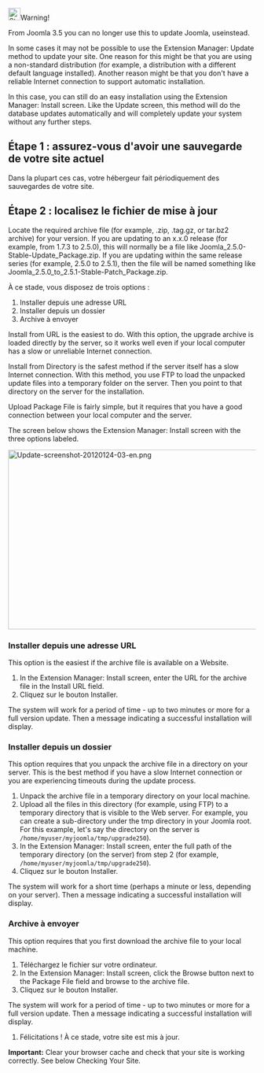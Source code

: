 <!-- Filename: J3.x:Updating_Joomla_(Install_Method) / Display title: Mise à jour de Joomla! (méthode d'installation) -->

<img
src="https://docs.joomla.org/images/thumb/4/41/Stop_hand_nuvola.svg.png/25px-Stop_hand_nuvola.svg.png"
decoding="async"
srcset="https://docs.joomla.org/images/thumb/4/41/Stop_hand_nuvola.svg.png/38px-Stop_hand_nuvola.svg.png 1.5x, https://docs.joomla.org/images/4/41/Stop_hand_nuvola.svg.png 2x"
data-file-width="40" data-file-height="40" width="25" height="25"
alt="Stop hand nuvola.svg.png" />Warning!

From Joomla 3.5 you can no longer use this to update Joomla, useinstead.

In some cases it may not be possible to use the Extension Manager:
Update method to update your site. One reason for this might be that you
are using a non-standard distribution (for example, a distribution with
a different default language installed). Another reason might be that
you don't have a reliable Internet connection to support automatic
installation.

In this case, you can still do an easy installation using the Extension
Manager: Install screen. Like the Update screen, this method will do the
database updates automatically and will completely update your system
without any further steps.

## Étape 1 : assurez-vous d'avoir une sauvegarde de votre site actuel

Dans la plupart ces cas, votre hébergeur fait périodiquement des
sauvegardes de votre site.

## Étape 2 : localisez le fichier de mise à jour

Locate the required archive file (for example, .zip, .tag.gz, or tar.bz2
archive) for your version. If you are updating to an x.x.0 release (for
example, from 1.7.3 to 2.5.0), this will normally be a file like
Joomla_2.5.0-Stable-Update_Package.zip. If you are updating within the
same release series (for example, 2.5.0 to 2.5.1), then the file will be
named something like Joomla_2.5.0_to_2.5.1-Stable-Patch_Package.zip.

À ce stade, vous disposez de trois options :

1.  Installer depuis une adresse URL
2.  Installer depuis un dossier
3.  Archive à envoyer

Install from URL is the easiest to do. With this option, the upgrade
archive is loaded directly by the server, so it works well even if your
local computer has a slow or unreliable Internet connection.

Install from Directory is the safest method if the server itself has a
slow Internet connection. With this method, you use FTP to load the
unpacked update files into a temporary folder on the server. Then you
point to that directory on the server for the installation.

Upload Package File is fairly simple, but it requires that you have a
good connection between your local computer and the server.

The screen below shows the Extension Manager: Install screen with the
three options labeled.

<img
src="https://docs.joomla.org/images/9/93/Update-screenshot-20120124-03-en.png"
class="thumbimage" decoding="async" data-file-width="809"
data-file-height="365" width="809" height="365"
alt="Update-screenshot-20120124-03-en.png" />

### Installer depuis une adresse URL

This option is the easiest if the archive file is available on a
Website.

1.  In the Extension Manager: Install screen, enter the URL for the
    archive file in the Install URL field.
2.  Cliquez sur le bouton Installer.

The system will work for a period of time - up to two minutes or more
for a full version update. Then a message indicating a successful
installation will display.

### Installer depuis un dossier

This option requires that you unpack the archive file in a directory on
your server. This is the best method if you have a slow Internet
connection or you are experiencing timeouts during the update process.

1.  Unpack the archive file in a temporary directory on your local
    machine.
2.  Upload all the files in this directory (for example, using FTP) to a
    temporary directory that is visible to the Web server. For example,
    you can create a sub-directory under the tmp directory in your
    Joomla root. For this example, let's say the directory on the server
    is `/home/myuser/myjoomla/tmp/upgrade250`).
3.  In the Extension Manager: Install screen, enter the full path of the
    temporary directory (on the server) from step 2 (for example,
    `/home/myuser/myjoomla/tmp/upgrade250`).
4.  Cliquez sur le bouton Installer.

The system will work for a short time (perhaps a minute or less,
depending on your server). Then a message indicating a successful
installation will display.

### Archive à envoyer

This option requires that you first download the archive file to your
local machine.

1.  Téléchargez le fichier sur votre ordinateur.
2.  In the Extension Manager: Install screen, click the Browse button
    next to the Package File field and browse to the archive file.
3.  Cliquez sur le bouton Installer.

The system will work for a period of time - up to two minutes or more
for a full version update. Then a message indicating a successful
installation will display.

1.  Félicitations ! À ce stade, votre site est mis à jour.

**Important:** Clear your browser cache and check that your site is
working correctly. See below Checking Your Site.
